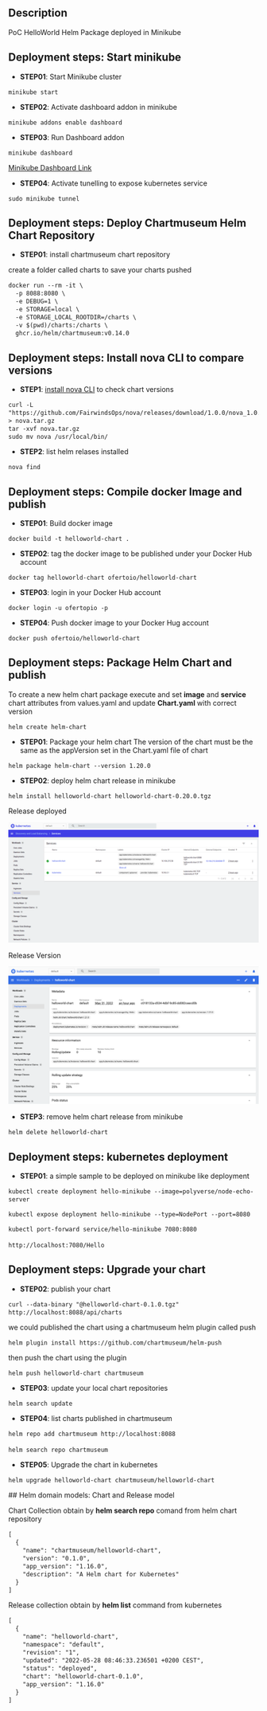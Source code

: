 ## Description

PoC HelloWorld Helm Package deployed in Minikube

## Deployment steps: Start minikube

- **STEP01**: Start Minikube cluster
```shell
minikube start
```

- **STEP02**: Activate dashboard addon in minikube
```shell
minikube addons enable dashboard
```

- **STEP03**: Run Dashboard addon
```shell
minikube dashboard
```
[Minikube Dashboard Link](http://127.0.0.1:39221/api/v1/namespaces/kubernetes-dashboard/services/http:kubernetes-dashboard:/proxy/#/service?namespace=default)

- **STEP04**: Activate tunelling to expose kubernetes service
```shell
sudo minikube tunnel
```

## Deployment steps: Deploy Chartmuseum Helm Chart Repository

- **STEP01**: install chartmuseum chart repository

create a folder called charts to save your charts pushed

```shell
docker run --rm -it \
  -p 8088:8080 \
  -e DEBUG=1 \
  -e STORAGE=local \
  -e STORAGE_LOCAL_ROOTDIR=/charts \
  -v $(pwd)/charts:/charts \
  ghcr.io/helm/chartmuseum:v0.14.0
```

## Deployment steps: Install nova CLI to compare versions

- **STEP1**: [install nova CLI](https://nova.docs.fairwinds.com/installation/#installation) to check chart versions
```shell
curl -L "https://github.com/FairwindsOps/nova/releases/download/1.0.0/nova_1.0.0_linux_amd64.tar.gz" > nova.tar.gz
tar -xvf nova.tar.gz
sudo mv nova /usr/local/bin/
```

- **STEP2**: list helm relases installed
```shell
nova find
```

## Deployment steps: Compile docker Image and publish

- **STEP01**: Build docker image
```shell
docker build -t helloworld-chart .
```

- **STEP02**: tag the docker image to be published under your Docker Hub account
```shell
docker tag helloworld-chart ofertoio/helloworld-chart
```

- **STEP03**: login in your Docker Hub account
```shell
docker login -u ofertopio -p
```

- **STEP04**: Push docker image to your Docker Hug account
```shell
docker push ofertoio/helloworld-chart
```

## Deployment steps: Package Helm Chart and publish

To create a new helm chart package execute and set **image** and **service** chart attributes from values.yaml and update **Chart.yaml** with correct version

```shell
helm create helm-chart
```

- **STEP01**: Package your helm chart
The version of the chart must be the same as the appVersion set in the Chart.yaml file of chart

```shell
helm package helm-chart --version 1.20.0
```

- **STEP02**: deploy helm chart release in minikube
```shell
helm install helloworld-chart helloworld-chart-0.20.0.tgz
```

Release deployed

![kubernetes Dashboard](captures/kubernetes_dashboard.png "kubernetes Dashboard")

Release Version

![Release Version](captures/Release_Version.png "Release Version")

- **STEP3**: remove helm chart release from minikube
```shell
helm delete helloworld-chart
```

## Deployment steps: kubernetes deployment

- **STEP01**: a simple sample to be deployed on minikube like deployment
```shell
kubectl create deployment hello-minikube --image=polyverse/node-echo-server
```

```shell
kubectl expose deployment hello-minikube --type=NodePort --port=8080
```

```shell
kubectl port-forward service/hello-minikube 7080:8080

http://localhost:7080/Hello
```

## Deployment steps: Upgrade your chart

- **STEP02**: publish your chart

```shell
curl --data-binary "@helloworld-chart-0.1.0.tgz" http://localhost:8088/api/charts
```

we could published the chart using a chartmuseum helm plugin called push

```shell
helm plugin install https://github.com/chartmuseum/helm-push
```

then push the chart using the plugin
```shell
helm push helloworld-chart chartmuseum
```

- **STEP03**: update your local chart repositories

```shell
helm search update
```

- **STEP04**: list charts published in chartmuseum

```shell
helm repo add chartmuseum http://localhost:8088

helm search repo chartmuseum
```

- **STEP05**: Upgrade the chart in kubernetes

```shell
helm upgrade helloworld-chart chartmuseum/helloworld-chart
```

## Helm domain models: Chart and Release model

Chart Collection obtain by **helm search repo** comand from helm chart repository

```shell
[
  {
    "name": "chartmuseum/helloworld-chart",
    "version": "0.1.0",
    "app_version": "1.16.0",
    "description": "A Helm chart for Kubernetes"
  }
]
```

Release collection obtain by **helm list** command from kubernetes

```shell
[
  {
    "name": "helloworld-chart",
    "namespace": "default",
    "revision": "1",
    "updated": "2022-05-28 08:46:33.236501 +0200 CEST",
    "status": "deployed",
    "chart": "helloworld-chart-0.1.0",
    "app_version": "1.16.0"
  }
]
```